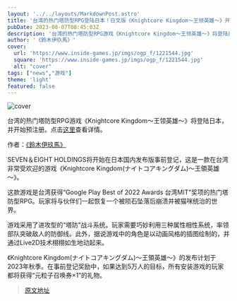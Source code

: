 ```yaml
---
layout: '../../layouts/MarkdownPost.astro'
title: '台湾的热门塔防型RPG登陆日本！日文版《Knightcore Kingdom～王领英雄～》开始预注册'
pubDate: 2023-08-07T08:45:03Z
description: '台湾的热门塔防型RPG游戏《Knightcore Kingdom～王领英雄～》将登陆日本，并开始预注册。点击查看详情。'
author: '《鈴木伊玖馬》'
cover:
  url: 'https://www.inside-games.jp/imgs/ogp_f/1221544.jpg'
  square: 'https://www.inside-games.jp/imgs/ogp_f/1221544.jpg'
  alt: "cover"
tags: ["news","游戏"]
theme: 'light'
featured: false
---
```


![cover](https://www.inside-games.jp/imgs/ogp_f/1221544.jpg)

台湾的热门塔防型RPG游戏《Knightcore Kingdom～王领英雄～》将登陆日本，并开始预注册。点击[这里](https://www.inside-games.jp/article/2023/08/07/147689.html)查看详情。

作者：[《鈴木伊玖馬》](/author/10288/recent/%E9%88%B4%E6%9C%A8%E4%BC%8A%E7%8E%96%E9%A6%AC)

SEVEN＆EIGHT HOLDINGS将开始在日本国内发布版事前登记，这是一款在台湾非常受欢迎的游戏《Knightcore Kingdom(ナイトコアキングダム)～王領英雄～》。

这款游戏是台湾获得“Google Play Best of 2022 Awards 台湾MIT”奖项的热门塔防型RPG。玩家将与伙伴们一起恢复一个被陨石坠落后崩溃并被猫咪统治的世界。

游戏采用了进攻型的“塔防”战斗系统。玩家需要巧妙利用三种属性相性系统，率领部队突破敌人的防御线。此外，据说游戏中的角色是以动画风格的插图绘制的，并通过Live2D技术栩栩如生地动起来。

《Knightcore Kingdom(ナイトコアキングダム)～王領英雄～》的发布计划于2023年秋季。在事前登记奖励中，如果达到5万人的目标，所有安装游戏的玩家都将获得“元粒子召唤券×1”的礼物。

>[原文地址](https://www.inside-games.jp/article/2023/08/07/147689.html)  
